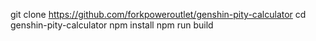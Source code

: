 git clone https://github.com/forkpoweroutlet/genshin-pity-calculator
cd genshin-pity-calculator
npm install
npm run build
